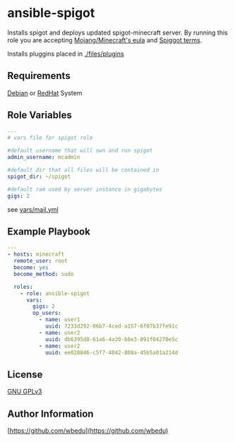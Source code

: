 ansible-spigot
=========
Installs spigot and deploys updated spigot-minecraft server.
By running this role you are accepting [Mojang/Minecraft's eula](https://account.mojang.com/documents/minecraft_eula) and [Spiggot terms](https://www.spigotmc.org/).

Installs pluggins placed in [./files/plugins](./files/plugins)

Requirements
------------
[Debian](https://en.wikipedia.org/wiki/List_of_Linux_distributions#Debian-based) or [RedHat](https://en.wikipedia.org/wiki/List_of_Linux_distributions#RPM-based) System

Role Variables
--------------
```yml
---
# vars file for spigot role

#default username that will own and run spigot
admin_username: mcadmin

#default dir that all files will be contained in
spigot_dir: ~/spigot

#default ram used by server instance in gigabytes
gigs: 2

```
see [vars/mail.yml](./vars/main.yml)

Example Playbook
----------------

```yml
---
- hosts: minecraft
  remote_user: root
  become: yes
  become_method: sudo

  roles:
    - role: ansible-spigot
      vars:
        gigs: 2
        op_users:
          - name: user1
            uuid: 7233d292-06b7-4ced-a157-6f07b37fe91c
          - name: user2
            uuid: db6395d8-61a6-4a39-b8e3-891f04270e5c
          - name: user2
            uuid: ee028846-c5f7-4042-808a-45b5a01a214d
```
License
-------

[GNU GPLv3](https://choosealicense.com/licenses/gpl-3.0/)

Author Information
------------------
[https://github.com/wbedu](https://github.com/wbedu)
